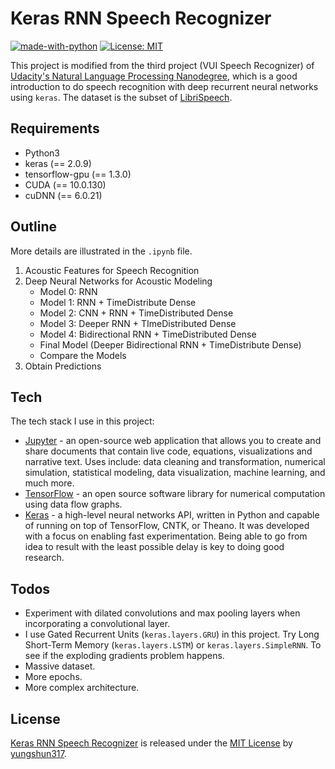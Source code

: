 # Keras RNN Speech Recognizer

[![made-with-python](https://img.shields.io/badge/Made%20with-Python-1f425f.svg)](https://www.python.org/) [![License: MIT](https://img.shields.io/badge/License-MIT-yellow.svg)](https://opensource.org/licenses/MIT)

This project is modified from the third project (VUI Speech Recognizer) of [Udacity's Natural Language Processing Nanodegree](https://www.udacity.com/course/natural-language-processing-nanodegree--nd892), which is a good introduction to do speech recognition with deep recurrent neural networks using `keras`. The dataset is the subset of [LibriSpeech](http://www.danielpovey.com/files/2015_icassp_librispeech.pdf).

## Requirements
* Python3
* keras (== 2.0.9)
* tensorflow-gpu (== 1.3.0)
* CUDA (== 10.0.130)
* cuDNN (== 6.0.21)

## Outline
More details are illustrated in the `.ipynb` file.
1. Acoustic Features for Speech Recognition
2. Deep Neural Networks for Acoustic Modeling
   * Model 0: RNN
   * Model 1: RNN + TimeDistribute Dense
   * Model 2: CNN + RNN + TimeDistributed Dense
   * Model 3: Deeper RNN + TImeDistributed Dense
   * Model 4: Bidirectional RNN + TimeDistributed Dense
   * Final Model (Deeper Bidirectional RNN + TimeDistribute Dense)
   * Compare the Models
3. Obtain Predictions

## Tech
The tech stack I use in this project:
* [Jupyter](http://jupyter.org/) - an open-source web application that allows you to create and share documents that contain live code, equations, visualizations and narrative text. Uses include: data cleaning and transformation, numerical simulation, statistical modeling, data visualization, machine learning, and much more.
* [TensorFlow](https://www.tensorflow.org/) - an open source software library for numerical computation using data flow graphs.
* [Keras](https://keras.io/) - a high-level neural networks API, written in Python and capable of running on top of TensorFlow, CNTK, or Theano. It was developed with a focus on enabling fast experimentation. Being able to go from idea to result with the least possible delay is key to doing good research. 

## Todos
 - Experiment with dilated convolutions and max pooling layers when incorporating a convolutional layer.
 - I use Gated Recurrent Units (`keras.layers.GRU`) in this project. Try Long Short-Term Memory (`keras.layers.LSTM`) or `keras.layers.SimpleRNN`. To see if the exploding gradients problem happens.
 - Massive dataset.
 - More epochs.
 - More complex architecture.

## License
[Keras RNN Speech Recognizer](https://github.com/yungshun317/keras-rnn-speech-recognizer) is released under the [MIT License](https://opensource.org/licenses/MIT) by [yungshun317](https://github.com/yungshun317).